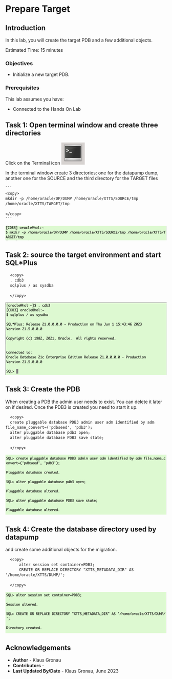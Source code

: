 # Prepare Target

## Introduction

In this lab, you will create the target PDB and a few additional objects.

Estimated Time: 15 minutes

### Objectives

- Initialize a new target PDB.

### Prerequisites

This lab assumes you have:

- Connected to the Hands On Lab

## Task 1: Open terminal window and create three directories

Click on the Terminal icon
![terminal](./images/Terminal.png " ")

In the terminal window create 3 directories; one for the datapump dump, another one for the SOURCE and the third directory for the TARGET files

    ```
    <copy>
    mkdir -p /home/oracle/DP/DUMP /home/oracle/XTTS/SOURCE/tmp /home/oracle/XTTS/TARGET/tmp

    </copy>
    ```

![Login to CDB3](./images/create_directory_os.png " ")


## Task 2: source the target environment and start SQL*Plus


  ```
    <copy>
    . cdb3
    sqlplus / as sysdba

    </copy>
  ```

![Login to CDB3](./images/source_cdb3.png " ")


## Task 3: Create the PDB
When creating a PDB the admin user needs to exist. You can delete it later on if desired. Once the PDB3 is created you need to start it up.
  ```
    <copy>
    create pluggable database PDB3 admin user adm identified by adm file_name_convert=('pdbseed', 'pdb3');
    alter pluggable database pdb3 open;
    alter pluggable database PDB3 save state;

    </copy>
  ```

![Create CDB3](./images/cdb3_create_pdb3.png " ")



## Task 4: Create the database directory used by datapump
 and create some additional objects for the migration.

  ```
    <copy>    
		alter session set container=PDB3;
		CREATE OR REPLACE DIRECTORY "XTTS_METADATA_DIR" AS '/home/oracle/XTTS/DUMP/';
    
    </copy>
  ```

![create Database Directory Target](./images/create_database_directory_PDB3.png " ")





## Acknowledgements
* **Author** - Klaus Gronau
* **Contributors** -  
* **Last Updated By/Date** - Klaus Gronau, June 2023
